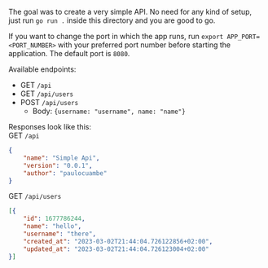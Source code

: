 The goal was to create a very simple API. No need for any kind of setup, just run `go run .` inside this directory and you are good to go.

If you want to change the port in which the app runs, run `export APP_PORT=<PORT_NUMBER>` with your preferred port number before starting the application. The default port is `8080`.

Available endpoints:
* GET `/api`
* GET `/api/users`
* POST `/api/users` 
    * Body: `{username: "username", name: "name"}`


Responses look like this:  
GET `/api`
```json
{
	"name": "Simple Api",
	"version": "0.0.1",
	"author": "paulocuambe"
}
```

GET `/api/users`
```json
[{
	"id": 1677786244,
	"name": "hello",
	"username": "there",
	"created_at": "2023-03-02T21:44:04.726122856+02:00",
	"updated_at": "2023-03-02T21:44:04.726123004+02:00"
}]
```